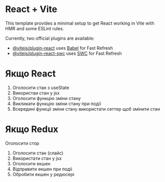 # React + Vite

This template provides a minimal setup to get React working in Vite with HMR and some ESLint rules.

Currently, two official plugins are available:

-   [@vitejs/plugin-react](https://github.com/vitejs/vite-plugin-react/blob/main/packages/plugin-react/README.md)
    uses [Babel](https://babeljs.io/) for Fast Refresh
-   [@vitejs/plugin-react-swc](https://github.com/vitejs/vite-plugin-react-swc) uses
    [SWC](https://swc.rs/) for Fast Refresh

# Якщо React

1. Оголосити стан з useState
2. Використаи стан у jsx
3. Оголосити функцію зміни стану
4. Викликати функцію зміни стану при події
5. Всередині функціі зміни стану використати сеттер щоб змінити стан

# Якщо Redux

Оголосити стор

1. Оголосити стан (слайс)
2. Використати стан у jsx
3. Оголосити екшен
4. Відправити екшен при подіі
5. Обробити екшен у редюсері
